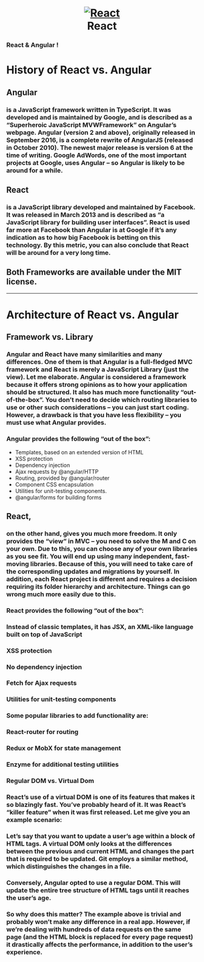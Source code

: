 <h1 align="center">
  <br>
  <a href="https://github.com/shadibdair/React/new/master?readme=1"><img src="https://tryolabs.com/images/blog/social/react.736da783.png" alt="React"></a>
  <br>
  React
  <br>
</h1>

### React & Angular !

# History of React vs. Angular

## Angular
### is a JavaScript framework written in TypeScript. It was developed and is maintained by Google, and is described as a “Superheroic JavaScript MVWFramework” on Angular’s webpage. Angular (version 2 and above), originally released in September 2016, is a complete rewrite of AngularJS (released in October 2010). The newest major release is version 6 at the time of writing. Google AdWords, one of the most important projects at Google, uses Angular – so Angular is likely to be around for a while.

## React 
### is a JavaScript library developed and maintained by Facebook. It was released in March 2013 and is described as “a JavaScript library for building user interfaces”. React is used far more at Facebook than Angular is at Google if it’s any indication as to how big Facebook is betting on this technology. By this metric, you can also conclude that React will be around for a very long time.


## Both Frameworks are available under the MIT license.
---

# Architecture of React vs. Angular
## Framework vs. Library
### Angular and React have many similarities and many differences. One of them is that Angular is a full-fledged MVC framework and React is merely a JavaScript Library (just the view). Let me elaborate. Angular is considered a framework because it offers strong opinions as to how your application should be structured. It also has much more functionality “out-of-the-box”. You don’t need to decide which routing libraries to use or other such considerations – you can just start coding. However, a drawback is that you have less flexibility – you must use what Angular provides.

### Angular provides the following “out of the box”:

* Templates, based on an extended version of HTML
* XSS protection
* Dependency injection
* Ajax requests by @angular/HTTP
* Routing, provided by @angular/router
* Component CSS encapsulation
* Utilities for unit-testing components.
* @angular/forms for building forms
## React,
### on the other hand, gives you much more freedom. It only provides the “view” in MVC – you need to solve the M and C on your own. Due to this, you can choose any of your own libraries as you see fit. You will end up using many independent, fast-moving libraries. Because of this, you will need to take care of the corresponding updates and migrations by yourself. In addition, each React project is different and requires a decision requiring its folder hierarchy and architecture. Things can go wrong much more easily due to this.

### React provides the following “out of the box”:

### Instead of classic templates, it has JSX, an XML-like language built on top of JavaScript
### XSS protection
### No dependency injection
### Fetch for Ajax requests
### Utilities for unit-testing components
### Some popular libraries to add functionality are:

### React-router for routing
### Redux or MobX for state management
### Enzyme for additional testing utilities
### Regular DOM vs. Virtual Dom
### React’s use of a virtual DOM is one of its features that makes it so blazingly fast. You’ve probably heard of it. It was React’s “killer feature” when it was first released. Let me give you an example scenario:

### Let’s say that you want to update a user’s age within a block of HTML tags. A virtual DOM only looks at the differences between the previous and current HTML and changes the part that is required to be updated. Git employs a similar method, which distinguishes the changes in a file.

### Conversely, Angular opted to use a regular DOM. This will update the entire tree structure of HTML tags until it reaches the user’s age.

### So why does this matter? The example above is trivial and probably won’t make any difference in a real app. However, if we’re dealing with hundreds of data requests on the same page (and the HTML block is replaced for every page request) it drastically affects the performance, in addition to the user’s experience.
